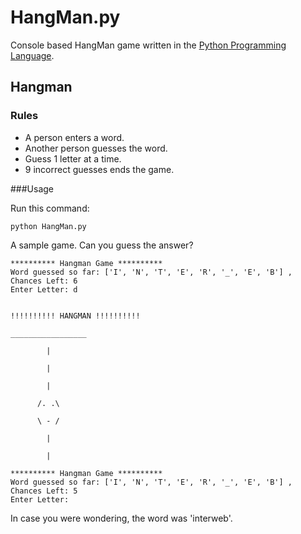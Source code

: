 # HangMan.py
Console based HangMan game written in the [Python Programming Language](http://www.python.org).

## Hangman
### Rules
- A person enters a word.
- Another person guesses the word.
- Guess 1 letter at a time.
- 9 incorrect guesses ends the game.

###Usage

Run this command:

	python HangMan.py

A sample game. Can you guess the answer?

	********** Hangman Game **********
	Word guessed so far: ['I', 'N', 'T', 'E', 'R', '_', 'E', 'B'] , Chances Left: 6
	Enter Letter: d


	!!!!!!!!!! HANGMAN !!!!!!!!!! 

 	_________________ 

    	    |          
	
        	|          
	
    	    |          
	
    	  /. .\         
	
    	  \ - /         
	
    	    |         
	
    	    |         
	
	********** Hangman Game **********
	Word guessed so far: ['I', 'N', 'T', 'E', 'R', '_', 'E', 'B'] , Chances Left: 5
	Enter Letter:

In case you were wondering, the word was 'interweb'.